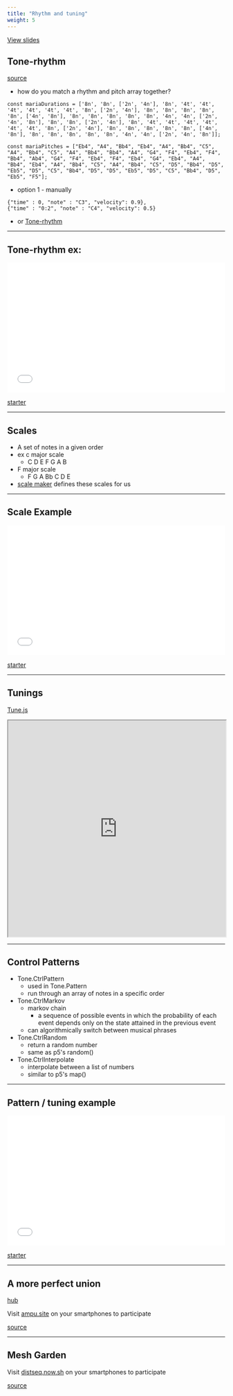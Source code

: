 ```yaml
---
title: "Rhythm and tuning"
weight: 5
---
```


<a href="/slides/sound/rhythm-and-tuning-slides" target="_blank">View slides</a>

## Tone-rhythm

[source](https://github.com/scraggo/tone-rhythm)

- how do you match a rhythm and pitch array together? 

```
const mariaDurations = ['8n', '8n', ['2n', '4n'], '8n', '4t', '4t', '4t', '4t', '4t', '4t', '8n', ['2n', '4n'], '8n', '8n', '8n', '8n', '8n', ['4n', '8n'], '8n', '8n', '8n', '8n', '8n', '4n', '4n', ['2n', '4n', '8n'], '8n', '8n', ['2n', '4n'], '8n', '4t', '4t', '4t', '4t', '4t', '4t', '8n', ['2n', '4n'], '8n', '8n', '8n', '8n', '8n', ['4n', '8n'], '8n', '8n', '8n', '8n', '8n', '4n', '4n', ['2n', '4n', '8n']];

const mariaPitches = ["Eb4", "A4", "Bb4", "Eb4", "A4", "Bb4", "C5", "A4", "Bb4", "C5", "A4", "Bb4", "Bb4", "A4", "G4", "F4", "Eb4", "F4", "Bb4", "Ab4", "G4", "F4", "Eb4", "F4", "Eb4", "G4", "Eb4", "A4", "Bb4", "Eb4", "A4", "Bb4", "C5", "A4", "Bb4", "C5", "D5", "Bb4", "D5", "Eb5", "D5", "C5", "Bb4", "D5", "D5", "Eb5", "D5", "C5", "Bb4", "D5", "Eb5", "F5"];
```

- option 1 - manually
```
{"time" : 0, "note" : "C3", "velocity": 0.9},
{"time" : "0:2", "note" : "C4", "velocity": 0.5}
```
- or [Tone-rhythm](https://github.com/scraggo/tone-rhythm/blob/master/src/tone-rhythm.js#L102)
  
---

## Tone-rhythm ex:

<iframe height="300" style="width: 100%;" scrolling="no" title="Tone-rhythm - Maria " src="//codepen.io/lsuddem/embed/zbNyeK/?height=300&theme-id=35490&default-tab=js,result" frameborder="no" allowtransparency="true" allowfullscreen="true">
  See the Pen <a href='https://codepen.io/lsuddem/pen/zbNyeK/'>Tone-rhythm - Maria </a> by LSU DDEM
  (<a href='https://codepen.io/lsuddem'>@lsuddem</a>) on <a href='https://codepen.io'>CodePen</a>.
</iframe>

[starter](https://codepen.io/lsuddem/pen/qvRgOp)

---

## Scales 

- A set of notes in a given order
- ex c major scale
  - C D E F G A B 
- F major scale
  - F G A Bb C D E
- [scale maker](https://github.com/davidcole1977/scale-maker) defines these scales for us

---

## Scale Example

<iframe height="300" style="width: 100%;" scrolling="no" title="Tone + Teoria - Scales / Chords" src="//codepen.io/lsuddem/embed/pYRGeb/?height=300&theme-id=35490&default-tab=js,result" frameborder="no" allowtransparency="true" allowfullscreen="true">
  See the Pen <a href='https://codepen.io/lsuddem/pen/pYRGeb/'>Tone + Teoria - Scales / Chords</a> by LSU DDEM
  (<a href='https://codepen.io/lsuddem'>@lsuddem</a>) on <a href='https://codepen.io'>CodePen</a>.
</iframe>

[starter](https://codepen.io/lsuddem/pen/GereRg?editors=0011)

---

## Tunings

[Tune.js](https://github.com/abbernie/tune)

<iframe src="https://abbernie.github.io/tune/" width="100%" height="500px"></iframe>

---
## Control Patterns

- Tone.CtrlPattern
  - used in Tone.Pattern
  - run through an array of notes in a specific order
- Tone.CtrlMarkov
  - markov chain
    - a sequence of possible events in which the probability of each event depends only on the state attained in the previous event
  - can algorithmically switch between musical phrases 
- Tone.CtrlRandom
  - return a random number
  - same as p5's random()
- Tone.CtrlInterpolate
  - interpolate between a list of numbers
  - similar to p5's map()

---

## Pattern / tuning example

<iframe height="300" style="width: 100%;" scrolling="no" title="Tone Ctrl and Tuning" src="//codepen.io/lsuddem/embed/QodXJm/?height=300&theme-id=35490&default-tab=js,result" frameborder="no" allowtransparency="true" allowfullscreen="true">
  See the Pen <a href='https://codepen.io/lsuddem/pen/QodXJm/'>Tone Ctrl and Tuning</a> by LSU DDEM
  (<a href='https://codepen.io/lsuddem'>@lsuddem</a>) on <a href='https://codepen.io'>CodePen</a>.
</iframe>

[starter](https://codepen.io/lsuddem/pen/PLWMWQ?editors=1011)

---

## A more perfect union 

[hub](https://ampu.site/hub.html)

Visit [ampu.site](http://ampu.site)  on your smartphones to participate

[source](https://github.com/tatecarson/a-more-pefect-union)

---


## Mesh Garden 

Visit [distseq.now.sh](http://distseq.now.sh) on your smartphones to participate

[source](https://github.com/tatecarson/distributedSequencer)